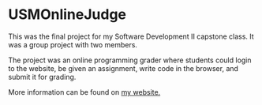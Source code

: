 USMOnlineJudge
==============

This was the final project for my Software Development II capstone class. It was a group project with two members.

The project was an online programming grader where students could login to the website, be given an assignment, write code in the browser, and submit it for grading.

More information can be found on [my website.](http://dl-thompson.com/2014-05-04-CSC424-Final-Project/)
